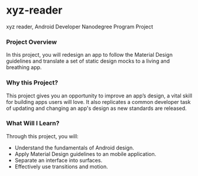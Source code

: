# xyz-reader
xyz reader, Android Developer Nanodegree Program Project


 ### Project Overview
In this project, you will redesign an app to follow the Material Design guidelines and translate a set of static design mocks to a living and breathing app.

 ### Why this Project?
This project gives you an opportunity to improve an app’s design, a vital skill for building apps users will love. It also replicates a common developer task of updating and changing an app's design as new standards are released.

 ### What Will I Learn?
Through this project, you will:

* Understand the fundamentals of Android design.
* Apply Material Design guidelines to an mobile application.
* Separate an interface into surfaces.
* Effectively use transitions and motion.
